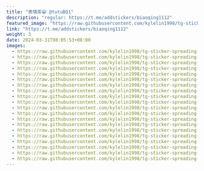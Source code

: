 ```yaml
---
title: "表情库😁 @tutuBQ1"
description: "regular: https://t.me/addstickers/biaoqing1112"
featured_image: "https://raw.githubusercontent.com/kylelin1998/tg-sticker-spreading-worldwide-images/main/img/76f015de-19e7-41a1-a374-3aa059f3a843.jpg"
link: "https://t.me/addstickers/biaoqing1112"
weight: 3
date: 2024-03-31T08:05:53+08:00
images:
  - https://raw.githubusercontent.com/kylelin1998/tg-sticker-spreading-worldwide-images/main/img/76f015de-19e7-41a1-a374-3aa059f3a843.jpg
  - https://raw.githubusercontent.com/kylelin1998/tg-sticker-spreading-worldwide-images/main/img/1a1fad6d-7a2b-4172-a515-083efa043e80.jpg
  - https://raw.githubusercontent.com/kylelin1998/tg-sticker-spreading-worldwide-images/main/img/b50dcd9c-d498-4317-804b-bb98ea36a5c5.jpg
  - https://raw.githubusercontent.com/kylelin1998/tg-sticker-spreading-worldwide-images/main/img/47eaa8df-38ab-4a92-b853-e3ca9fa8e3b2.jpg
  - https://raw.githubusercontent.com/kylelin1998/tg-sticker-spreading-worldwide-images/main/img/480f5f37-de88-4e92-a0d8-fb2416cc5778.jpg
  - https://raw.githubusercontent.com/kylelin1998/tg-sticker-spreading-worldwide-images/main/img/b21b0021-4ef7-4bc3-8ac9-a81eec01dbfd.jpg
  - https://raw.githubusercontent.com/kylelin1998/tg-sticker-spreading-worldwide-images/main/img/70005cde-e35a-4fcc-96fd-ab9142df5bb4.jpg
  - https://raw.githubusercontent.com/kylelin1998/tg-sticker-spreading-worldwide-images/main/img/adc6466a-ed9d-4015-b09d-ebcd76bee1ed.jpg
  - https://raw.githubusercontent.com/kylelin1998/tg-sticker-spreading-worldwide-images/main/img/cc55770d-27ac-4399-bb23-194fc05626c0.jpg
  - https://raw.githubusercontent.com/kylelin1998/tg-sticker-spreading-worldwide-images/main/img/dcb9b675-5e62-4d1c-a7b7-07e23e391bc9.jpg
  - https://raw.githubusercontent.com/kylelin1998/tg-sticker-spreading-worldwide-images/main/img/8e6c647f-438c-4abb-8e5f-18048ae95ce8.jpg
  - https://raw.githubusercontent.com/kylelin1998/tg-sticker-spreading-worldwide-images/main/img/aa234a7f-5dce-4b09-a7a2-00d518ca390f.jpg
  - https://raw.githubusercontent.com/kylelin1998/tg-sticker-spreading-worldwide-images/main/img/8a04b456-90d6-44d3-a9e0-66b16e5e75a6.jpg
  - https://raw.githubusercontent.com/kylelin1998/tg-sticker-spreading-worldwide-images/main/img/f950fadb-c764-4fcb-aa54-8d75ac613730.jpg
  - https://raw.githubusercontent.com/kylelin1998/tg-sticker-spreading-worldwide-images/main/img/1ebd9f68-402c-460b-90f9-b9e8c2b034ac.jpg
  - https://raw.githubusercontent.com/kylelin1998/tg-sticker-spreading-worldwide-images/main/img/7cedb3bb-fb2b-43bc-aaad-7822e6d2f717.jpg
  - https://raw.githubusercontent.com/kylelin1998/tg-sticker-spreading-worldwide-images/main/img/638dae6a-5b1c-4f86-8022-a4769631aa52.jpg
  - https://raw.githubusercontent.com/kylelin1998/tg-sticker-spreading-worldwide-images/main/img/e536794f-71d5-4ebc-a5ce-9b7b92de3a64.jpg
  - https://raw.githubusercontent.com/kylelin1998/tg-sticker-spreading-worldwide-images/main/img/5b0f3730-970a-4172-b293-0344792783d3.jpg
  - https://raw.githubusercontent.com/kylelin1998/tg-sticker-spreading-worldwide-images/main/img/e71c4f60-4ffa-4cea-9bc1-26cd8b345fd5.jpg
---
```


